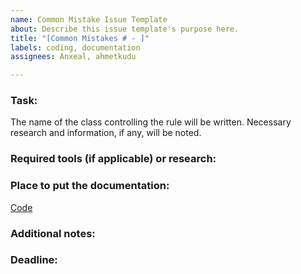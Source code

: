 ```yaml
---
name: Common Mistake Issue Template
about: Describe this issue template's purpose here.
title: "[Common Mistakes # - ]"
labels: coding, documentation
assignees: Anxeal, ahmetkudu

---
```


### Task:
The name of the class controlling the rule will be written. Necessary research and information, if any, will be noted.

### Required tools (if applicable) or research:

### Place to put the documentation:
[Code](https://github.com/ahmetkudu/thesis-rules-checker)
### Additional notes:

### Deadline:
